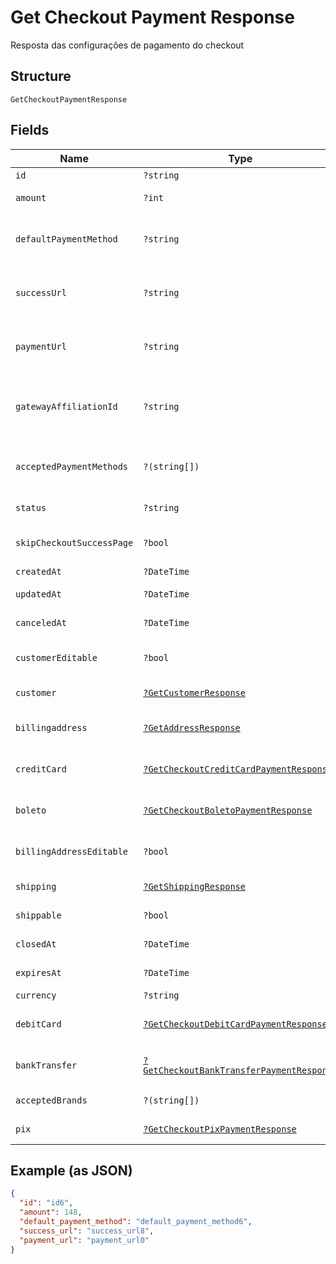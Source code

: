 
# Get Checkout Payment Response

Resposta das configurações de pagamento do checkout

## Structure

`GetCheckoutPaymentResponse`

## Fields

| Name | Type | Tags | Description | Getter | Setter |
|  --- | --- | --- | --- | --- | --- |
| `id` | `?string` | Optional | - | getId(): ?string | setId(?string id): void |
| `amount` | `?int` | Optional | Valor em centavos | getAmount(): ?int | setAmount(?int amount): void |
| `defaultPaymentMethod` | `?string` | Optional | Meio de pagamento padrão no checkout | getDefaultPaymentMethod(): ?string | setDefaultPaymentMethod(?string defaultPaymentMethod): void |
| `successUrl` | `?string` | Optional | Url de redirecionamento de sucesso após o checkou | getSuccessUrl(): ?string | setSuccessUrl(?string successUrl): void |
| `paymentUrl` | `?string` | Optional | Url para pagamento usando o checkout | getPaymentUrl(): ?string | setPaymentUrl(?string paymentUrl): void |
| `gatewayAffiliationId` | `?string` | Optional | Código da afiliação onde o pagamento será processado no gateway | getGatewayAffiliationId(): ?string | setGatewayAffiliationId(?string gatewayAffiliationId): void |
| `acceptedPaymentMethods` | `?(string[])` | Optional | Meios de pagamento aceitos no checkout | getAcceptedPaymentMethods(): ?array | setAcceptedPaymentMethods(?array acceptedPaymentMethods): void |
| `status` | `?string` | Optional | Status do checkout | getStatus(): ?string | setStatus(?string status): void |
| `skipCheckoutSuccessPage` | `?bool` | Optional | Pular tela de sucesso pós-pagamento? | getSkipCheckoutSuccessPage(): ?bool | setSkipCheckoutSuccessPage(?bool skipCheckoutSuccessPage): void |
| `createdAt` | `?DateTime` | Optional | Data de criação | getCreatedAt(): ?\DateTime | setCreatedAt(?\DateTime createdAt): void |
| `updatedAt` | `?DateTime` | Optional | Data de atualização | getUpdatedAt(): ?\DateTime | setUpdatedAt(?\DateTime updatedAt): void |
| `canceledAt` | `?DateTime` | Optional | Data de cancelamento | getCanceledAt(): ?\DateTime | setCanceledAt(?\DateTime canceledAt): void |
| `customerEditable` | `?bool` | Optional | Torna o objeto customer editável | getCustomerEditable(): ?bool | setCustomerEditable(?bool customerEditable): void |
| `customer` | [`?GetCustomerResponse`](../../doc/models/get-customer-response.md) | Optional | Dados do comprador | getCustomer(): ?GetCustomerResponse | setCustomer(?GetCustomerResponse customer): void |
| `billingaddress` | [`?GetAddressResponse`](../../doc/models/get-address-response.md) | Optional | Dados do endereço de cobrança | getBillingaddress(): ?GetAddressResponse | setBillingaddress(?GetAddressResponse billingaddress): void |
| `creditCard` | [`?GetCheckoutCreditCardPaymentResponse`](../../doc/models/get-checkout-credit-card-payment-response.md) | Optional | Configurações de cartão de crédito | getCreditCard(): ?GetCheckoutCreditCardPaymentResponse | setCreditCard(?GetCheckoutCreditCardPaymentResponse creditCard): void |
| `boleto` | [`?GetCheckoutBoletoPaymentResponse`](../../doc/models/get-checkout-boleto-payment-response.md) | Optional | Configurações de boleto | getBoleto(): ?GetCheckoutBoletoPaymentResponse | setBoleto(?GetCheckoutBoletoPaymentResponse boleto): void |
| `billingAddressEditable` | `?bool` | Optional | Indica se o billing address poderá ser editado | getBillingAddressEditable(): ?bool | setBillingAddressEditable(?bool billingAddressEditable): void |
| `shipping` | [`?GetShippingResponse`](../../doc/models/get-shipping-response.md) | Optional | Configurações  de entrega | getShipping(): ?GetShippingResponse | setShipping(?GetShippingResponse shipping): void |
| `shippable` | `?bool` | Optional | Indica se possui entrega | getShippable(): ?bool | setShippable(?bool shippable): void |
| `closedAt` | `?DateTime` | Optional | Data de fechamento | getClosedAt(): ?\DateTime | setClosedAt(?\DateTime closedAt): void |
| `expiresAt` | `?DateTime` | Optional | Data de expiração | getExpiresAt(): ?\DateTime | setExpiresAt(?\DateTime expiresAt): void |
| `currency` | `?string` | Optional | Moeda | getCurrency(): ?string | setCurrency(?string currency): void |
| `debitCard` | [`?GetCheckoutDebitCardPaymentResponse`](../../doc/models/get-checkout-debit-card-payment-response.md) | Optional | Configurações de cartão de débito | getDebitCard(): ?GetCheckoutDebitCardPaymentResponse | setDebitCard(?GetCheckoutDebitCardPaymentResponse debitCard): void |
| `bankTransfer` | [`?GetCheckoutBankTransferPaymentResponse`](../../doc/models/get-checkout-bank-transfer-payment-response.md) | Optional | Bank transfer payment response | getBankTransfer(): ?GetCheckoutBankTransferPaymentResponse | setBankTransfer(?GetCheckoutBankTransferPaymentResponse bankTransfer): void |
| `acceptedBrands` | `?(string[])` | Optional | Accepted Brands | getAcceptedBrands(): ?array | setAcceptedBrands(?array acceptedBrands): void |
| `pix` | [`?GetCheckoutPixPaymentResponse`](../../doc/models/get-checkout-pix-payment-response.md) | Optional | Pix payment response | getPix(): ?GetCheckoutPixPaymentResponse | setPix(?GetCheckoutPixPaymentResponse pix): void |

## Example (as JSON)

```json
{
  "id": "id6",
  "amount": 148,
  "default_payment_method": "default_payment_method6",
  "success_url": "success_url8",
  "payment_url": "payment_url0"
}
```


